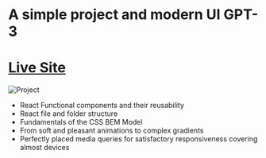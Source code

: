 # A simple project and modern UI GPT-3

 # [Live Site](https://gpt3br.netlify.app/)

![Project](https://user-images.githubusercontent.com/98362676/204399898-b7c658e7-0c21-43b7-9470-372fe137cfd8.png)

* React Functional components and their reusability
* React file and folder structure
* Fundamentals of the CSS BEM Model
* From soft and pleasant animations to complex gradients
* Perfectly placed media queries for satisfactory responsiveness covering almost devices
